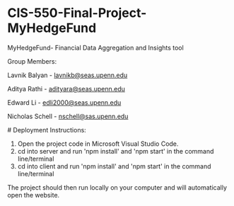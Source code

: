 # CIS-550-Final-Project-MyHedgeFund

MyHedgeFund- Financial Data Aggregation and Insights tool

Group Members:

Lavnik Balyan - lavnikb@seas.upenn.edu

Aditya Rathi - adityara@seas.upenn.edu

Edward Li - edli2000@seas.upenn.edu

Nicholas Schell - nschell@sas.upenn.edu

# Deployment Instructions:

1) Open the project code in Microsoft Visual Studio Code.
2) cd into server and run 'npm install' and 'npm start' in the command line/terminal
3) cd into client and run 'npm install' and 'npm start' in the command line/terminal

The project should then run locally on your computer and will automatically open the website.
